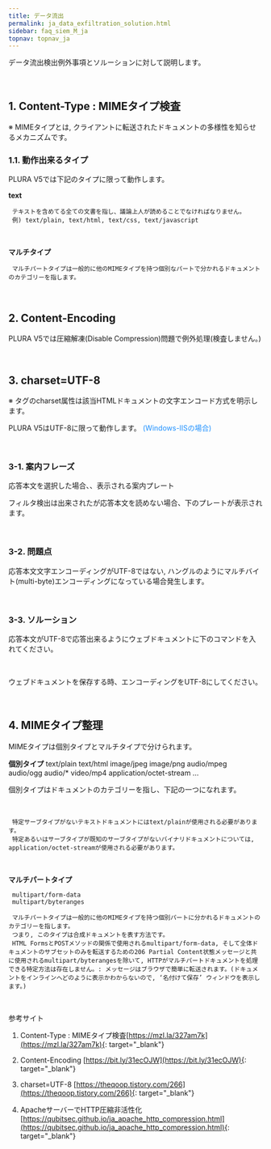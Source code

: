 ```yaml
---
title: データ流出
permalink: ja_data_exfiltration_solution.html
sidebar: faq_siem_M_ja
topnav: topnav_ja
---
```


データ流出検出例外事項とソルーションに対して説明します。

<br />

## 1. Content-Type : MIMEタイプ検査 

※ MIMEタイプとは, クライアントに転送されたドキュメントの多様性を知らせるメカニズムです。

### 1.1. 動作出来るタイプ

PLURA V5では下記のタイプに限って動作します。

  **text**

     テキストを含めてる全ての文書を指し、議論上人が読めることでなければなりません。
     例) text/plain, text/html, text/css, text/javascript

<br />

  **マルチタイプ**

     マルチパートタイプは一般的に他のMIMEタイプを持つ個別なパートで分かれるドキュメントのカテゴリーを指します。 

 <br />

## 2. Content-Encoding

 PLURA V5では圧縮解凍(Disable Compression)問題で例外処理(検査しません。)

<br />

## 3. charset=UTF-8

※ <meta> タグのcharset属性は該当HTMLドキュメントの文字エンコード方式を明示します。

 PLURA V5はUTF-8に限って動作します。<font color='dodgerblue'> (Windows-IISの場合) </font>

<br />

### 3-1. 案内フレーズ

応答本文を選択した場合、、表示される案内プレート 

 フィルタ検出は出来されたが応答本文を読めない場合、下のプレートが表示されます。

<!-- [![image](/docs/images/Additianal/data/1.png)](/docs/images/Additianal/data/1.png){: target="_blank"}-->

<br />

### 3-2. 問題点

 応答本文文字エンコーディングがUTF-8ではない, ハングルのようにマルチバイト(multi-byte)エンコーディングになっている場合発生します。

<br />

### 3-3. ソルーション

 応答本文がUTF-8で応答出来るようにウェブドキュメントに下のコマンドを入れてください。


**<meta charset=”UTF-8″>**

<!-- [![image](/docs/images/Additianal/data/2.png)](/docs/images/Additianal/data/2.png){: target="_blank"}-->

<br />

 ウェブドキュメントを保存する時、エンコーディングをUTF-8にしてください。

<!-- [![image](/docs/images/Additianal/data/3.png)](/docs/images/Additianal/data/3.png){: target="_blank"}-->

<br />

## 4. MIMEタイプ整理

MIMEタイプは個別タイプとマルチタイプで分けられます。

 **個別タイプ**
      text/plain
      text/html
      image/jpeg
      image/png
      audio/mpeg
      audio/ogg
      audio/*
      video/mp4
      application/octet-stream
      …

 個別タイプはドキュメントのカテゴリーを指し、下記の一つになれます。 

<!-- [![image](/docs/images/Additianal/data/4.png){: width="800" }](/docs/images/Additianal/data/4.png){: target="_blank"}-->

<br />

     特定サーブタイプがないテキストドキュメントにはtext/plainが使用される必要があります。
     特定あるいはサーブタイプが既知のサーブタイプがないバイナリドキュメントについては, application/octet-streamが使用される必要があります。

<br />

**マルチパートタイプ**

     multipart/form-data
     multipart/byteranges

     マルチパートタイプは一般的に他のMIMEタイプを持つ個別パートに分かれるドキュメントのカテゴリーを指します。
     つまり, このタイプは合成ドキュメントを表す方法です。
     HTML FormsとPOSTメソッドの関係で使用されるmultipart/form-data, そして全体ドキュメントのサブセットのみを転送するための206 Partial Content状態メッセージと共に使用されるmultipart/byterangesを除いて, HTTPがマルチパートドキュメントを処理できる特定方法は存在しません。: メッセージはブラウザで簡単に転送されます。(ドキュメントをインラインへどのように表示かわからないので, ‘名付けて保存’ ウィンドウを表示します。)

<br />

参考サイト

 1. Content-Type : MIMEタイプ検査[https://mzl.la/327am7k](https://mzl.la/327am7k){: target="_blank"}

 2. Content-Encoding [https://bit.ly/31ecOJW](https://bit.ly/31ecOJW){: target="_blank"}

 3. charset=UTF-8 [https://theqoop.tistory.com/266](https://theqoop.tistory.com/266){: target="_blank"}

 4. ApacheサーバーでHTTP圧縮非活性化[https://qubitsec.github.io/ja_apache_http_compression.html](https://qubitsec.github.io/ja_apache_http_compression.html){: target="_blank"}